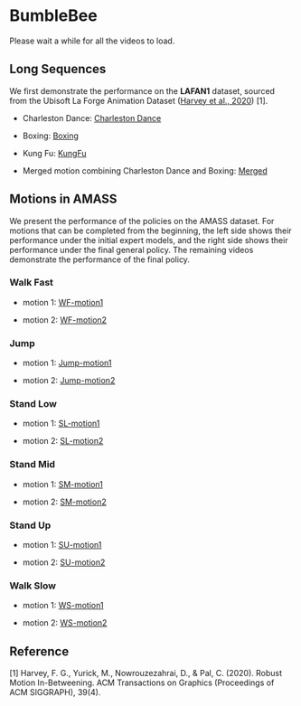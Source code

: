 # BumbleBee

Please wait a while for all the videos to load.

## Long Sequences

We first demonstrate the performance on the **LAFAN1** dataset, sourced from the Ubisoft La Forge Animation Dataset ([Harvey et al., 2020](https://github.com/ubisoft/ubisoft-laforge-animation-dataset)) [1].

- Charleston Dance: [Charleston Dance](./videos/LongSequence/Charleston.mp4)

- Boxing: [Boxing](./videos/LongSequence/Boxing.mp4)

- Kung Fu: [KungFu](./videos/LongSequence/KungFu.mp4)
- Merged motion combining Charleston Dance and Boxing: [Merged](./videos/LongSequence/Merged.mp4)

## Motions in AMASS
We present the performance of the policies on the AMASS dataset. For motions that can be completed from the beginning, the left side shows their performance under the initial expert models, and the right side shows their performance under the final general policy. The remaining videos demonstrate the performance of the final policy.

### Walk Fast

- motion 1: [WF-motion1](./videos/AMASS/wf1.mp4)

- motion 2: [WF-motion2](./videos/AMASS/wf2.mp4)

### Jump

- motion 1: [Jump-motion1](./videos/AMASS/jump1.mp4)

- motion 2: [Jump-motion2](./videos/AMASS/jump2.mp4)

### Stand Low

- motion 1: [SL-motion1](./videos/AMASS/sl1.mp4)

- motion 2: [SL-motion2](./videos/AMASS/sl2.mp4)

### Stand Mid

- motion 1: [SM-motion1](./videos/AMASS/sm1.mp4)

- motion 2: [SM-motion2](./videos/AMASS/sm2.mp4)

### Stand Up

- motion 1: [SU-motion1](./videos/AMASS/su1.mp4)

- motion 2: [SU-motion2](./videos/AMASS/su2.mp4)

### Walk Slow

- motion 1: [WS-motion1](./videos/AMASS/ws1.mp4)

- motion 2: [WS-motion2](./videos/AMASS/ws2.mp4)

## Reference

[1] Harvey, F. G., Yurick, M., Nowrouzezahrai, D., & Pal, C. (2020). Robust Motion In-Betweening. ACM Transactions on Graphics (Proceedings of ACM SIGGRAPH), 39(4).
